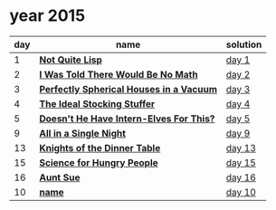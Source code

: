 # year 2015

| day | name | solution |
| --- | --- | --- |
|  1 | **[Not Quite Lisp](https://adventofcode.com/2015/day/1)** | [day  1](/aoc/src/bin/aoc2015/aoc2015_01.rs) |
|  2 | **[I Was Told There Would Be No Math](https://adventofcode.com/2015/day/2)** | [day  2](/aoc/src/bin/aoc2015/aoc2015_02.rs) |
|  3 | **[Perfectly Spherical Houses in a Vacuum](https://adventofcode.com/2015/day/3)** | [day  3](/aoc/src/bin/aoc2015/aoc2015_03.rs) |
|  4 | **[The Ideal Stocking Stuffer](https://adventofcode.com/2015/day/4)** | [day  4](/aoc/src/bin/aoc2015/aoc2015_04.rs) |
|  5 | **[Doesn't He Have Intern-Elves For This?](https://adventofcode.com/2015/day/5)** | [day  5](/aoc/src/bin/aoc2015/aoc2015_05.rs) |
|  9 | **[All in a Single Night](https://adventofcode.com/2015/day/09)** | [day  9](/aoc/src/bin/aoc2015/aoc2015_09.rs) |
| 13 | **[Knights of the Dinner Table](https://adventofcode.com/2015/day/13)** | [day 13](/aoc/src/bin/aoc2015/aoc2015_13.rs) |
| 15 | **[Science for Hungry People](https://adventofcode.com/2015/day/15)** | [day 15](/aoc/src/bin/aoc2015/aoc2015_15.rs) |
| 16 | **[Aunt Sue](https://adventofcode.com/2015/day/16)** | [day 16](/aoc/src/bin/aoc2015/aoc2015_16.rs) |
| 10 | **[name](https://adventofcode.com/2015/day/10)** | [day 10](/aoc/src/bin/aoc2015/aoc2015_10.rs) |
